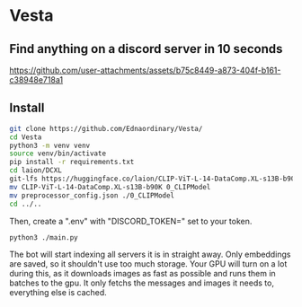 # Vesta

## Find anything on a discord server in 10 seconds



https://github.com/user-attachments/assets/b75c8449-a873-404f-b161-c38948e718a1



## Install

```sh
git clone https://github.com/Ednaordinary/Vesta/
cd Vesta
python3 -m venv venv
source venv/bin/activate
pip install -r requirements.txt
cd laion/DCXL
git-lfs https://huggingface.co/laion/CLIP-ViT-L-14-DataComp.XL-s13B-b90K
mv CLIP-ViT-L-14-DataComp.XL-s13B-b90K 0_CLIPModel
mv preprocessor_config.json ./0_CLIPModel
cd ../..
```

Then, create a ".env" with "DISCORD_TOKEN=" set to your token.

`python3 ./main.py`

The bot will start indexing all servers it is in straight away. Only embeddings are saved, so it shouldn't use too much storage. Your GPU will turn on a lot during this, as it downloads images as fast as possible and runs them in batches to the gpu. It only fetchs the messages and images it needs to, everything else is cached.

